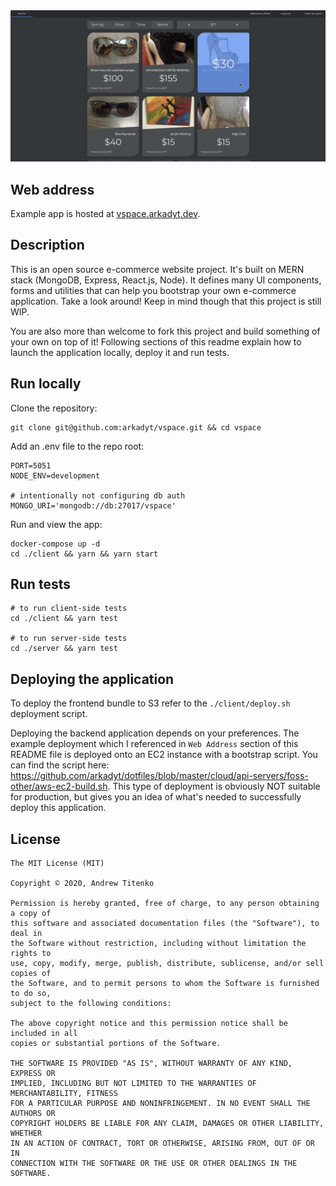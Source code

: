 <img src="readme-media/main.jpg" alt="">

## Web address

Example app is hosted at [vspace.arkadyt.dev](https://vspace.arkadyt.dev).

## Description

This is an open source e-commerce website project. It's built on MERN stack (MongoDB, Express, React.js, Node). It defines many UI components, forms and utilities that can help you bootstrap your own e-commerce application. Take a look around! Keep in mind though that this project is still WIP.

You are also more than welcome to fork this project and build something of your own on top of it! Following sections of this readme explain how to launch the application locally, deploy it and run tests.

## Run locally

Clone the repository:

```
git clone git@github.com:arkadyt/vspace.git && cd vspace
```

Add an .env file to the repo root:

```
PORT=5051
NODE_ENV=development

# intentionally not configuring db auth
MONGO_URI='mongodb://db:27017/vspace'
```

Run and view the app:

```
docker-compose up -d
cd ./client && yarn && yarn start
```

## Run tests

```
# to run client-side tests
cd ./client && yarn test

# to run server-side tests
cd ./server && yarn test
```

## Deploying the application

To deploy the frontend bundle to S3 refer to the `./client/deploy.sh` deployment script.

Deploying the backend application depends on your preferences. The example deployment which I referenced in `Web Address` section of this README file is deployed onto an EC2 instance with a bootstrap script. You can find the script here: https://github.com/arkadyt/dotfiles/blob/master/cloud/api-servers/foss-other/aws-ec2-build.sh. This type of deployment is obviously NOT suitable for production, but gives you an idea of what's needed to successfully deploy this application.

## License

```
The MIT License (MIT)

Copyright © 2020, Andrew Titenko

Permission is hereby granted, free of charge, to any person obtaining a copy of
this software and associated documentation files (the "Software"), to deal in
the Software without restriction, including without limitation the rights to
use, copy, modify, merge, publish, distribute, sublicense, and/or sell copies of
the Software, and to permit persons to whom the Software is furnished to do so,
subject to the following conditions:

The above copyright notice and this permission notice shall be included in all
copies or substantial portions of the Software.

THE SOFTWARE IS PROVIDED "AS IS", WITHOUT WARRANTY OF ANY KIND, EXPRESS OR
IMPLIED, INCLUDING BUT NOT LIMITED TO THE WARRANTIES OF MERCHANTABILITY, FITNESS
FOR A PARTICULAR PURPOSE AND NONINFRINGEMENT. IN NO EVENT SHALL THE AUTHORS OR
COPYRIGHT HOLDERS BE LIABLE FOR ANY CLAIM, DAMAGES OR OTHER LIABILITY, WHETHER
IN AN ACTION OF CONTRACT, TORT OR OTHERWISE, ARISING FROM, OUT OF OR IN
CONNECTION WITH THE SOFTWARE OR THE USE OR OTHER DEALINGS IN THE SOFTWARE.
```

